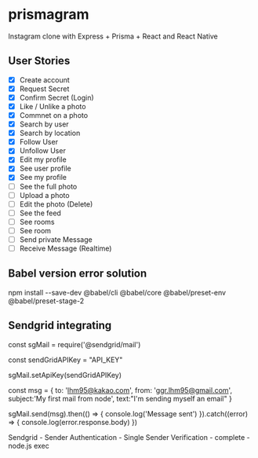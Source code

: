 # prismagram

Instagram clone with Express + Prisma + React and React Native

## User Stories

- [x] Create account
- [x] Request Secret
- [x] Confirm Secret (Login)
- [x] Like / Unlike a photo
- [x] Commnet on a photo
- [x] Search by user
- [x] Search by location
- [x] Follow User
- [x] Unfollow User
- [x] Edit my profile
- [x] See user profile
- [x] See my profile
- [ ] See the full photo
- [ ] Upload a photo
- [ ] Edit the photo (Delete)
- [ ] See the feed
- [ ] See rooms
- [ ] See room
- [ ] Send private Message
- [ ] Receive Message (Realtime)

## Babel version error solution

npm install --save-dev @babel/cli @babel/core @babel/preset-env @babel/preset-stage-2

## Sendgrid integrating

const sgMail = require('@sendgrid/mail')

const sendGridAPIKey = "API_KEY"

sgMail.setApiKey(sendGridAPIKey)

const msg = {
to: 'lhm95@kakao.com',
from: 'ggr.lhm95@gmail.com',
subject:'My first mail from node',
text:"I'm sending myself an email"
}

sgMail.send(msg).then(() => {
console.log('Message sent')
}).catch((error) => {
console.log(error.response.body)
})

Sendgrid - Sender Authentication - Single Sender Verification - complete - node.js exec
